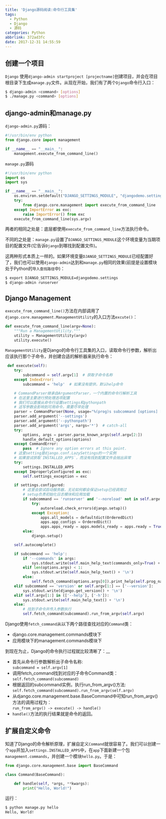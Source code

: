 ```yaml
---
title: 'Django源码阅读:命令行工具集'
tags:
  - Python
  - Django
  - 源码
categories: Python
abbrlink: 372ad3fc
date: 2017-12-31 14:55:59
---
```


## 创建一个项目

`Django` 使用`django-admin startproject [projectname]`创建项目，并会在项目根目录下生成`manage.py`文件。从现在开始，我们有了两个`Django`命令行入口：
<!-- more -->
```bash
$ django-admin <command> [options]
$ ./manage.py <command> [options]
```

## django-admin和manage.py

`django-admin.py`源码：
```python
#!/usr/bin/env python
from django.core import management

if __name__ == "__main__":
    management.execute_from_command_line()
```

`manage.py`源码

```python
#!/usr/bin/env python
import os
import sys

if __name__ == "__main__":
    os.environ.setdefault("DJANGO_SETTINGS_MODULE", "djangodemo.settings")
    try:
        from django.core.management import execute_from_command_line
    except ImportError as exc:
        raise ImportError() from exc
    execute_from_command_line(sys.argv)
```

两者的相同之处是：底层都使用`execute_from_command_line`方法执行命令。

不同的之处是：`manage.py`设置了`DJANGO_SETTINGS_MODULE`这个环境变量为当期项目的配置文件(它告诉`Django`到哪找到配置文件)。

这两种形式本质上一样的。如果环境变量`DJANGO_SETTINGS_MODULE`已经配置好了，我们也可以使用`django-admin`达到和`manage.py`相同的效果(前提是设置模块处于Python的`导入查找路径`中)：

```bash
$ export DJANGO_SETTINGS_MODULE=djangodemo.settings
$ django-admin runserver
```

## Django Management

`execute_from_command_line()`方法在内部调用了`django.core.management.ManagementUtility`的入口方法`excute()`：

```python
def execute_from_command_line(argv=None):
    """Run a ManagementUtility."""
    utility = ManagementUtility(argv)
    utility.execute()
```

`ManagementUtility`是Django的命令行工具集的入口，读取命令行参数，解析出应该执行那个子命令，并创建合适的解析器来执行命令：
```python
 def execute(self):
    try:
        subcommand = self.argv[1]  # 获取子命令名称
    except IndexError:
        subcommand = 'help'  # 如果没有提供，默认help命令

    # CommandParser继承自ArgumentParser，一个内置的命令行解析工具
    # 在这里主要进行预处理选项配置
    # 我们可以直接从命令行设置settings和pythonpath
    # 这写参数会影响到可用命令，需要尽早处理
    parser = CommandParser(None, usage="%(prog)s subcommand [options] [args]", add_help=False)
    parser.add_argument('--settings')
    parser.add_argument('--pythonpath')
    parser.add_argument('args', nargs='*')  # catch-all
    try:
        options, args = parser.parse_known_args(self.argv[2:])
        handle_default_options(options)
    except CommandError:
        pass  # Ignore any option errors at this point.
    # 这里setting是django.conf.LazySettings的一个实例
    # 如果尝试获取`INSTALLED_APPS`，而没有找到配置文件会抛出异常
    try:
        settings.INSTALLED_APPS
    except ImproperlyConfigured as exc:
        self.settings_exception = exc

    if settings.configured:
        # 这里会尝试启动服务器，无论如何都会保证setup已经调用过
        # setup负责初始化日志模块和应用加载
        if subcommand == 'runserver' and '--noreload' not in self.argv:
            try:
                autoreload.check_errors(django.setup)()
            except Exception:
                apps.all_models = defaultdict(OrderedDict)
                apps.app_configs = OrderedDict()
                apps.apps_ready = apps.models_ready = apps.ready = True
        else:
            django.setup()

    self.autocomplete()

    if subcommand == 'help':
        if '--commands' in args:
            sys.stdout.write(self.main_help_text(commands_only=True) + '\n')
        elif len(options.args) < 1:
            sys.stdout.write(self.main_help_text() + '\n')
        else:
            self.fetch_command(options.args[0]).print_help(self.prog_name, options.args[0])
    elif subcommand == 'version' or self.argv[1:] == ['--version']:
        sys.stdout.write(django.get_version() + '\n')
    elif self.argv[1:] in (['--help'], ['-h']):
        sys.stdout.write(self.main_help_text() + '\n')
    else:
        # 找到子命令并传入参数执行
        self.fetch_command(subcommand).run_from_argv(self.argv)
```

Django使用`fetch_command`从以下两个路径查找对应的`Command`类：

- django.core.management.commands模块下
- 应用模块下的management.commands模块下


到现在为止，Django的命令执行过程就比较清晰了：__

- 首先从命令行参数解析出子命令名称:<br>
    `subcommand = self.argv[1]`
- 调用fetch_command找到对应的子命令Command类：<br>
    `self.fetch_command(subcommand)`
- 根据返回的subcommand实例，执行run_from_argv()方法:<br>
    `self.fetch_command(subcommand).run_from_argv(self.argv)`
- 从django.core.management.base.BaseCommand中可知run_from_argv()方法的调用过程为：<br>
    `run_from_argv() -> execute() -> handle()`
- `handle()`方法的执行结果就是命令的返回。

## 扩展自定义命令

知道了Django的命令解析原理，扩展自定义`Command`就很容易了。我们可以创建一个`app`并加入`settings.INSTALLED_APPS`中，在`app`下面新建一个包`management.commands`，并创建一个模块`hello.py`。于是：

```python
from django.core.management.base import BaseCommand

class Command(BaseCommand):

    def handle(self, *args, **kwargs):
        print("Hello, World!")
```
运行：
```bash
$ python manage.py hello
Hello, World!
```



